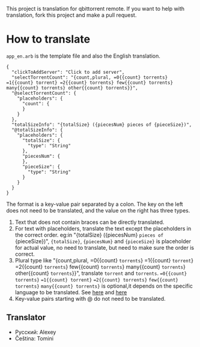 This project is translation for qbittorrent remote. If you want to help with translation, fork this project and make a pull request.

# How to translate
`app_en.arb` is the template file and also the English translation. 
```
{
  "clickToAddServer": "Click to add server",
  "selectTorrentCount": "{count,plural, =0{{count} torrents} =1{{count} torrent} =2{{count} torrents} few{{count} torrents} many{{count} torrents} other{{count} torrents}}",
  "@selectTorrentCount": {
    "placeholders": {
      "count": {
      }
    }
  },
  "totalSizeInfo": "{totalSize} ({piecesNum} pieces of {pieceSize})",
  "@totalSizeInfo": {
    "placeholders": {
      "totalSize": {
        "type": "String"
      },
      "piecesNum": {
      },
      "pieceSize": {
        "type": "String"
      }
    }
  }
}
```
The format is a key-value pair separated by a colon. The key on the left does not need to be translated, and the value on the right has three types. 
1. Text that does not contain braces can be directly translated.
2. For text with placeholders, translate the text except the placeholders in the correct order. eg:in "{totalSize} ({piecesNum} `pieces of` {pieceSize})", `{totalSize}`, `{piecesNum}` and `{pieceSize}` is placeholder for actual value, no need to translate, but need to make sure the order is correct. 
3. Plural type like "{count,plural, =0{{count} `torrents`} =1{{count} `torrent`} =2{{count} `torrents`} few{{count} `torrents`} many{{count} `torrents`} other{{count} `torrents`}}", translate `torrent` and `torrents`. `=0{{count} torrents}` `=1{{count} torrent}` `=2{{count} torrents}` `few{{count} torrents}` `many{{count} torrents}` is optional,it depends on the specific language to be translated. See [here](https://localizely.com/language-plural-rules/) and [here](https://docs.google.com/document/d/10e0saTfAv32OZLRmONy866vnaw0I2jwL8zukykpgWBc/edit#heading=h.yfh1gyd78g7g) 
4. Key-value pairs starting with @ do not need to be translated.

## Translator
- Pусский: Alexey
- Čeština: Tomini
